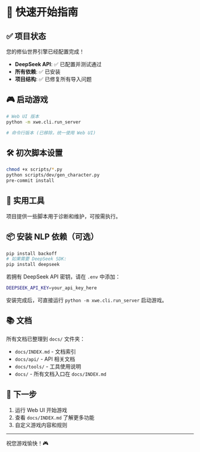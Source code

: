# 🚀 快速开始指南

## ✅ 项目状态

您的修仙世界引擎已经配置完成！

- **DeepSeek API**: ✅ 已配置并测试通过
- **所有依赖**: ✅ 已安装
- **项目结构**: ✅ 已修复所有导入问题

## 🎮 启动游戏

```bash
# Web UI 版本
python -m xwe.cli.run_server

# 命令行版本 (已移除，统一使用 Web UI)
```
## 🛠 初次脚本设置
```bash
chmod +x scripts/*.py
python scripts/dev/gen_character.py
pre-commit install
```


## 🔧 实用工具

项目提供一些脚本用于诊断和维护，可按需执行。
## 📦 安装 NLP 依赖（可选）
```bash
pip install backoff
# 如果需要 DeepSeek SDK:
pip install deepseek
```

若拥有 DeepSeek API 密钥，请在 `.env` 中添加：
```bash
DEEPSEEK_API_KEY=your_api_key_here
```
安装完成后，可直接运行 `python -m xwe.cli.run_server` 启动游戏。


## 📚 文档

所有文档已整理到 `docs/` 文件夹：
- `docs/INDEX.md` - 文档索引
- `docs/api/` - API 相关文档
- `docs/tools/` - 工具使用说明
- `docs/` - 所有文档入口在 `docs/INDEX.md`

## 🎯 下一步

1. 运行 Web UI 开始游戏
2. 查看 `docs/INDEX.md` 了解更多功能
3. 自定义游戏内容和规则

---

祝您游戏愉快！🎮
